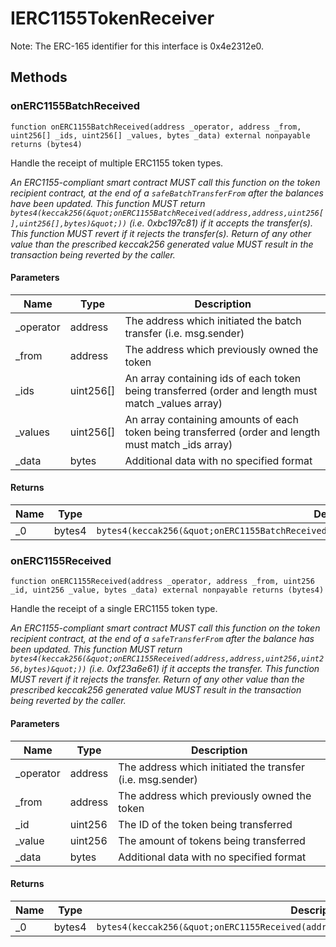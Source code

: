 # IERC1155TokenReceiver





Note: The ERC-165 identifier for this interface is 0x4e2312e0.



## Methods

### onERC1155BatchReceived

```solidity
function onERC1155BatchReceived(address _operator, address _from, uint256[] _ids, uint256[] _values, bytes _data) external nonpayable returns (bytes4)
```

Handle the receipt of multiple ERC1155 token types.

*An ERC1155-compliant smart contract MUST call this function on the token recipient contract, at the end of a `safeBatchTransferFrom` after the balances have been updated.         This function MUST return `bytes4(keccak256(&quot;onERC1155BatchReceived(address,address,uint256[],uint256[],bytes)&quot;))` (i.e. 0xbc197c81) if it accepts the transfer(s). This function MUST revert if it rejects the transfer(s). Return of any other value than the prescribed keccak256 generated value MUST result in the transaction being reverted by the caller.*

#### Parameters

| Name | Type | Description |
|---|---|---|
| _operator | address | The address which initiated the batch transfer (i.e. msg.sender)
| _from | address | The address which previously owned the token
| _ids | uint256[] | An array containing ids of each token being transferred (order and length must match _values array)
| _values | uint256[] | An array containing amounts of each token being transferred (order and length must match _ids array)
| _data | bytes | Additional data with no specified format

#### Returns

| Name | Type | Description |
|---|---|---|
| _0 | bytes4 | `bytes4(keccak256(&quot;onERC1155BatchReceived(address,address,uint256[],uint256[],bytes)&quot;))`

### onERC1155Received

```solidity
function onERC1155Received(address _operator, address _from, uint256 _id, uint256 _value, bytes _data) external nonpayable returns (bytes4)
```

Handle the receipt of a single ERC1155 token type.

*An ERC1155-compliant smart contract MUST call this function on the token recipient contract, at the end of a `safeTransferFrom` after the balance has been updated.         This function MUST return `bytes4(keccak256(&quot;onERC1155Received(address,address,uint256,uint256,bytes)&quot;))` (i.e. 0xf23a6e61) if it accepts the transfer. This function MUST revert if it rejects the transfer. Return of any other value than the prescribed keccak256 generated value MUST result in the transaction being reverted by the caller.*

#### Parameters

| Name | Type | Description |
|---|---|---|
| _operator | address | The address which initiated the transfer (i.e. msg.sender)
| _from | address | The address which previously owned the token
| _id | uint256 | The ID of the token being transferred
| _value | uint256 | The amount of tokens being transferred
| _data | bytes | Additional data with no specified format

#### Returns

| Name | Type | Description |
|---|---|---|
| _0 | bytes4 | `bytes4(keccak256(&quot;onERC1155Received(address,address,uint256,uint256,bytes)&quot;))`




